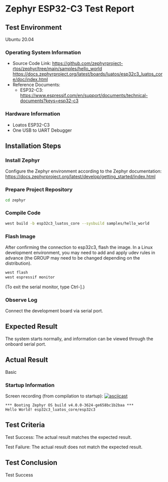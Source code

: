 # Zephyr ESP32-C3 Test Report

## Test Environment
Ubuntu 20.04

### Operating System Information

- Source Code Link: https://github.com/zephyrproject-rtos/zephyr/tree/main/samples/hello_world
            https://docs.zephyrproject.org/latest/boards/luatos/esp32c3_luatos_core/doc/index.html
- Reference Documents:
    - ESP32-C3: https://www.espressif.com/en/support/documents/technical-documents?keys=esp32-c3

### Hardware Information

- Loatos ESP32-C3
- One USB to UART Debugger

## Installation Steps

### Install Zephyr
Configure the Zephyr environment according to the Zephyr documentation: https://docs.zephyrproject.org/latest/develop/getting_started/index.html

### Prepare Project Repository
```bash
cd zephyr
```
### Compile Code
```bash
west build -b esp32c3_luatos_core --sysbuild samples/hello_world
```

### Flash Image

After confirming the connection to esp32c3, flash the image.
In a Linux development environment, you may need to add and apply udev rules in advance (the GROUP may need to be changed depending on the distribution).
```bash
west flash
west espressif monitor
```
(To exit the serial monitor, type Ctrl-].)

### Observe Log

Connect the development board via serial port.

## Expected Result

The system starts normally, and information can be viewed through the onboard serial port.

## Actual Result

Basic

### Startup Information
Screen recording (from compilation to startup):
[![asciicast](https://asciinema.org/a/NWBb9aYkRNBGzoq83srOwMxg5.svg)](https://asciinema.org/a/NWBb9aYkRNBGzoq83srOwMxg5)
```log
*** Booting Zephyr OS build v4.0.0-3624-ge658bc1b2baa ***
Hello World! esp32c3_luatos_core/esp32c3
```

## Test Criteria

Test Success: The actual result matches the expected result.

Test Failure: The actual result does not match the expected result.

## Test Conclusion

Test Success